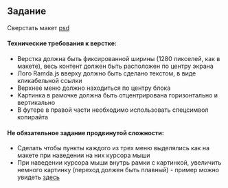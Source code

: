 ## Задание

Сверстать макет [psd](RamdaJS.psd)

#### Технические требования к верстке:
- Верстка должна быть фиксированной ширины (1280 пикселей, как в макете), весь контент должен быть расположен по центру экрана
- Лого Ramda.js вверху должно быть сделано текстом, в виде кликабельной ссылки
- Верхнее меню должно находиться по центру блока
- Картинка в рамочке должна быть отцентрирована горизонтально и вертикально
- В футере в правой части необходимо использовать спецсимвол копирайта  

#### Не обязательное задание продвинутой сложности:
- Сделать чтобы пункты каждого из трех меню выделялись как на макете при наведении на них курсора мыши
- При наведении курсора мыши внутрь рамки с картинкой, увеличить немного картинку (переход должен быть плавный) - пример можно увидеть [здесь](image_scale.gif)

